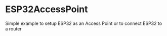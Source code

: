 # ESP32AccessPoint
Simple example to setup ESP32 as an Access Point or to connect ESP32 to a router
